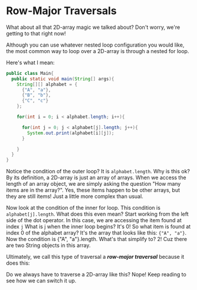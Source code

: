 Row-Major Traversals
====================

What about all that 2D-array magic we talked about? Don't worry, we're getting to that right now!

Although you can use whatever nested loop configuration you would like, the most common way to loop over a 2D-array is through a nested for loop.

Here's what I mean:

```java
public class Main{
  public static void main(String[] args){
    String[][] alphabet = {
      {"A", "a"},
      {"B", "b"},
      {"C", "c"}
    };

    for(int i = 0; i < alphabet.length; i++){

      for(int j = 0; j < alphabet[j].length; j++){
        System.out.print(alphabet[i][j]);
      }

    }
  }
}

```
Notice the condition of the outer loop? It is `alphabet.length`. Why is this ok? By its definition, a 2D-array is just an array of arrays. When we access the length of an array object, we are simply asking the question "How many items are in the array?". Yes, these items happen to be other arrays, but they are still items! Just a little more complex than usual.

Now look at the condition of the inner for loop. This condition is `alphabet[j].length`. What does this even mean? Start working from the left side of the dot operator. In this case, we are accessing the item found at index `j` What is j when the inner loop begins? It's 0! So what item is found at index 0 of the alphabet array? It's the array that looks like this: `{"A", "a"}`. Now the condition is {"A", "a"}.length. What's that simplify to? 2! Cuz there are two String objects in this array.

Ultimately, we call this type of traversal a ***row-major traversal*** because it does this:



Do we always have to traverse a 2D-array like this? Nope! Keep reading to see how we can switch it up.
